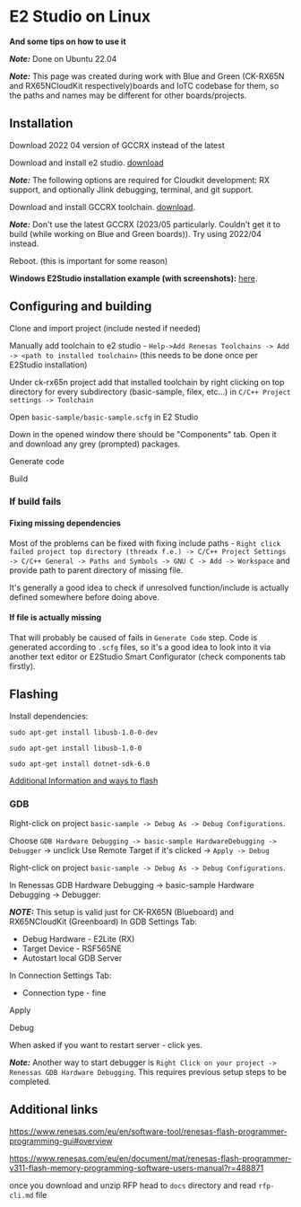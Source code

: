 # E2 Studio on Linux

**And some tips on how to use it**

***Note:*** Done on Ubuntu 22.04

***Note:*** This page was created during work with Blue and Green (CK-RX65N and RX65NCloudKit respectively)boards and IoTC codebase for them, so the paths and names may be different for other boards/projects.

## Installation

Download 2022 04 version of GCCRX instead of the latest

Download and install e2 studio. [download](https://www.renesas.com/us/en/software-tool/e2studio-information-rx-family)

***Note:*** The following options are required for Cloudkit development: RX support, and optionally Jlink debugging, terminal, and git support.

Download and install GCCRX toolchain. [download](https://llvm-gcc-renesas.com/rx-download-toolchains/).

***Note:*** Don't use the latest GCCRX (2023/05 particularly. Couldn't get it to build (while working on Blue and Green boards)). Try using 2022/04 instead.

Reboot. (this is important for some reason)

**Windows E2Studio installation example (with screenshots):** [here](/documentation/iotc-azurertos-sdk/samples/ck-rx65n/DEVELOPER_GUIDE.md).

## Configuring and building

Clone and import project (include nested if needed)

Manually add toolchain to e2 studio - `Help->Add Renesas Toolchains -> Add -> <path to installed toolchain>` (this needs to be done once per E2Studio installation)

Under ck-rx65n project add that installed toolchain by right clicking on top directory for every subdirectory (basic-sample, filex, etc...) in `C/C++ Project settings -> Toolchain`

Open `basic-sample/basic-sample.scfg` in E2 Studio 

Down in the opened window there should be "Components" tab. Open it and download any grey (prompted) packages.

Generate code

Build

### If build fails

#### Fixing missing dependencies

Most of the problems can be fixed with fixing include paths - `Right click failed project top directory (threadx f.e.) -> C/C++ Project Settings -> C/C++ General -> Paths and Symbols -> GNU C -> Add -> Workspace` and provide path to parent directory of missing file.

It's generally a good idea to check if unresolved function/include is actually defined somewhere before doing above.

#### If file is actually missing

That will probably be caused of fails in `Generate Code` step. Code is generated according to `.scfg` files, so it's a good idea to look into it via another text editor or E2Studio Smart Configurator (check components tab firstly).

## Flashing

Install dependencies:

`sudo apt-get install libusb-1.0-0-dev`

`sudo apt-get install libusb-1.0-0`

`sudo apt-get install dotnet-sdk-6.0`

[Additional Information and ways to flash](#additional-links)

### GDB

Right-click on project `basic-sample -> Debug As -> Debug Configurations`.

Choose `GDB Hardware Debugging -> basic-sample HardwareDebugging -> Debugger` -> unclick Use Remote Target if it's clicked -> `Apply -> Debug`

Right-click on project `basic-sample -> Debug As -> Debug Configurations`.

In Renessas GDB Hardware Debugging -> basic-sample Hardware Debugging -> Debugger:

***NOTE:*** This setup is valid just for CK-RX65N (Blueboard) and RX65NCloudKit (Greenboard)
In GDB Settings Tab:
 - Debug Hardware - E2Lite (RX)
 - Target Device - RSF565NE
 - Autostart local GDB Server

In Connection Settings Tab:
 - Connection type - fine

Apply

Debug

When asked if you want to restart server - click yes.

***Note:*** Another way to start debugger is `Right Click on your project -> Renessas GDB Hardware Debugging`. This requires previous setup steps to be completed.
 
## Additional links

https://www.renesas.com/eu/en/software-tool/renesas-flash-programmer-programming-gui#overview

https://www.renesas.com/eu/en/document/mat/renesas-flash-programmer-v311-flash-memory-programming-software-users-manual?r=488871

once you download and unzip RFP head to `docs` directory and read `rfp-cli.md` file 